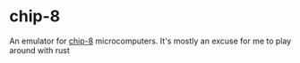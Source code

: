 # chip-8
An emulator for [chip-8](https://www.chip-8.com/chip-8) microcomputers.
It's mostly an excuse for me to play around with rust
